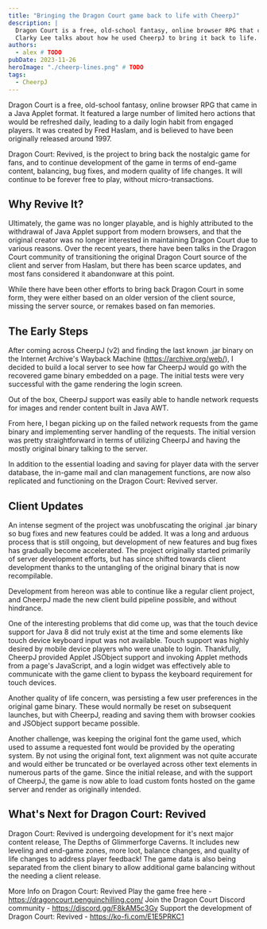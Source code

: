 ```yaml
---
title: "Bringing the Dragon Court game back to life with CheerpJ"
description: |
  Dragon Court is a free, old-school fantasy, online browser RPG that came in a Java Applet format but sadly became abandonware.
  Clarky Lee talks about how he used CheerpJ to bring it back to life.
authors:
  - alex # TODO
pubDate: 2023-11-26
heroImage: "./cheerp-lines.png" # TODO
tags:
  - CheerpJ
---
```


Dragon Court is a free, old-school fantasy, online browser RPG that came in a Java Applet format. It featured a large number of limited hero actions that would be refreshed daily, leading to a daily login habit from engaged players. It was created by Fred Haslam, and is believed to have been originally released around 1997.

Dragon Court: Revived, is the project to bring back the nostalgic game for fans, and to continue development of the game in terms of end-game content, balancing, bug fixes, and modern quality of life changes. It will continue to be forever free to play, without micro-transactions.

## Why Revive It?

Ultimately, the game was no longer playable, and is highly attributed to the withdrawal of Java Applet support from modern browsers, and that the original creator was no longer interested in maintaining Dragon Court due to various reasons. Over the recent years, there have been talks in the Dragon Court community of transitioning the original Dragon Court source of the client and server from Haslam, but there has been scarce updates, and most fans considered it abandonware at this point.

While there have been other efforts to bring back Dragon Court in some form, they were either based on an older version of the client source, missing the server source, or remakes based on fan memories.

## The Early Steps

After coming across CheerpJ (v2) and finding the last known .jar binary on the Internet Archive's Wayback Machine (https://archive.org/web/), I decided to build a local server to see how far CheerpJ would go with the recovered game binary embedded on a page. The initial tests were very successful with the game rendering the login screen.

Out of the box, CheerpJ support was easily able to handle network requests for images and render content built in Java AWT.

From here, I began picking up on the failed network requests from the game binary and implementing server handling of the requests. The initial version was pretty straightforward in terms of utilizing CheerpJ and having the mostly original binary talking to the server.

In addition to the essential loading and saving for player data with the server database, the in-game mail and clan management functions, are now also replicated and functioning on the Dragon Court: Revived server.

## Client Updates

An intense segment of the project was unobfuscating the original .jar binary so bug fixes and new features could be added. It was a long and arduous process that is still ongoing, but development of new features and bug fixes has gradually become accelerated. The project originally started primarily of server development efforts, but has since shifted towards client development thanks to the untangling of the original binary that is now recompilable.

Development from hereon was able to continue like a regular client project, and CheerpJ made the new client build pipeline possible, and without hindrance.

One of the interesting problems that did come up, was that the touch device support for Java 8 did not truly exist at the time and some elements like touch device keyboard input was not available. Touch support was highly desired by mobile device players who were unable to login. Thankfully, CheerpJ provided Applet JSObject support and invoking Applet methods from a page's JavaScript, and a login widget was effectively able to communicate with the game client to bypass the keyboard requirement for touch devices.

Another quality of life concern, was persisting a few user preferences in the original game binary. These would normally be reset on subsequent launches, but with CheerpJ, reading and saving them with browser cookies and JSObject support became possible.

Another challenge, was keeping the original font the game used, which used to assume a requested font would be provided by the operating system. By not using the original font, text alignment was not quite accurate and would either be truncated or be overlayed across other text elements in numerous parts of the game. Since the initial release, and with the support of CheerpJ, the game is now able to load custom fonts hosted on the game server and render as originally intended.

## What's Next for Dragon Court: Revived

Dragon Court: Revived is undergoing development for it's next major content release, The Depths of Glimmerforge Caverns. It includes new leveling and end-game zones, more loot, balance changes, and quality of life changes to address player feedback! The game data is also being separated from the client binary to allow additional game balancing without the needing a client release.

More Info on Dragon Court: Revived
Play the game free here - https://dragoncourt.penguinchilling.com/
Join the Dragon Court Discord community - https://discord.gg/F8kAM5c3Gy
Support the development of Dragon Court: Revived - https://ko-fi.com/E1E5PRKC1
